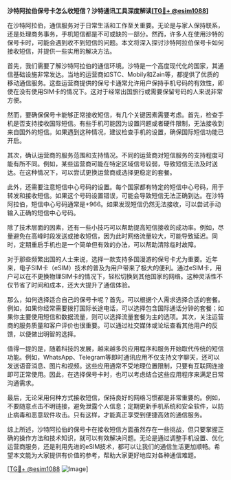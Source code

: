 **沙特阿拉伯保号卡怎么收短信？沙特通讯工具深度解读[[TG💪+ @esim1088](https://t.me/s/esim1088)]**

在沙特阿拉伯，通信服务对于日常生活和工作至关重要。无论是与家人保持联系，还是处理商务事务，手机短信都是不可或缺的一部分。然而，许多人在使用沙特的保号卡时，可能会遇到收不到短信的问题。本文将深入探讨沙特阿拉伯保号卡如何接收短信，并提供一些实用的解决方法。

首先，我们需要了解沙特阿拉伯的通信环境。沙特是一个高度现代化的国家，其通信基础设施非常发达。当地的运营商如STC、Mobily和Zain等，都提供了优质的移动通信服务。这些运营商提供的保号卡通常允许用户保持手机号码的有效性，即使在没有使用SIM卡的情况下。这对于经常出国旅行或需要保留号码的人来说非常方便。

然而，要确保保号卡能够正常接收短信，有几个关键因素需要考虑。首先，检查手机是否支持接收国际短信。有些手机可能因为设置问题或者硬件限制，无法接收到来自国外的短信。如果遇到这种情况，建议检查手机的设置，确保国际短信功能已开启。

其次，确认运营商的服务范围和支持情况。不同的运营商对短信服务的支持程度可能有所不同。例如，某些运营商可能在特定区域信号较弱，导致短信无法及时送达。在这种情况下，可以尝试更换运营商或选择更稳定的套餐。

此外，还需要注意短信中心号码的设置。每个国家都有特定的短信中心号码，用于转发和接收短信。如果这个号码设置错误，可能会导致短信无法正确到达。在沙特阿拉伯，短信中心号码通常是+966。如果发现短信仍然无法接收，可以尝试手动输入正确的短信中心号码。

除了技术层面的因素，还有一些小技巧可以帮助提高短信接收的成功率。例如，尽量避免在高峰时段发送或接收短信，因为此时网络流量较大，可能导致延迟。同时，定期重启手机也是一个简单但有效的办法，可以帮助清除临时故障。

对于那些频繁出国的人士来说，选择一款支持多国漫游的保号卡尤为重要。近年来，电子SIM卡（eSIM）技术的普及为用户带来了极大的便利。通过eSIM卡，用户可以在不更换物理SIM卡的情况下，轻松切换到其他国家的网络。这种灵活性不仅节省了时间和成本，还大大提升了通信体验。

那么，如何选择适合自己的保号卡呢？首先，可以根据个人需求选择合适的套餐。例如，如果你经常需要拨打国际长途电话，可以选择包含国际通话分钟的套餐；如果你主要使用短信和数据流量，则可以选择流量套餐为主的选项。其次，关注运营商的服务质量和客户评价也很重要。可以通过社交媒体或论坛查看其他用户的反馈，以便做出明智的选择。

值得一提的是，随着科技的发展，越来越多的应用程序和服务开始取代传统的短信功能。例如，WhatsApp、Telegram等即时通讯应用不仅支持文字聊天，还可以发送语音消息、图片和视频。这些应用通常不受地理位置限制，只要有互联网连接即可正常使用。因此，在选择保号卡时，也可以考虑结合这些应用程序来满足日常沟通需求。

最后，无论采用何种方式接收短信，保持良好的网络习惯都是非常重要的。例如，不要随意点击不明链接，避免泄露个人信息；定期更新手机系统和安全软件，以防止病毒和恶意软件攻击。只有这样，才能真正享受到便捷高效的通信服务。

综上所述，沙特阿拉伯的保号卡在接收短信方面虽然存在一些挑战，但只要掌握正确的操作方法和技术知识，就可以有效解决问题。无论是通过调整手机设置、优化运营商服务，还是利用先进的eSIM技术，都可以让我们的通信生活更加顺畅。希望本文能为大家提供有价值的参考，帮助大家更好地应对各种通信难题。

[[TG💪+ @esim1088](https://t.me/s/esim1088) ![Image](https://i.postimg.cc/4NQfJmqS/Snipaste-2025-05-13-00-14-12.png)]